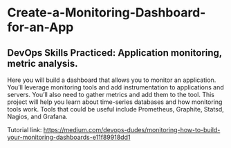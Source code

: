 # Create-a-Monitoring-Dashboard-for-an-App


## DevOps Skills Practiced: Application monitoring, metric analysis.

Here you will build a dashboard that allows you to monitor an application. You’ll leverage monitoring tools and add instrumentation to applications and servers. You’ll also need to gather metrics and add them to the tool. This project will help you learn about time-series databases and how monitoring tools work. Tools that could be useful include Prometheus, Graphite, Statsd, Nagios, and Grafana. 

Tutorial link: https://medium.com/devops-dudes/monitoring-how-to-build-your-monitoring-dashboards-e11f89918dd1
